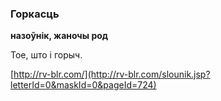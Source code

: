 ### Горкасць
**назоўнік, жаночы род**

Тое, што і горыч.

<a rel="author">[http://rv-blr.com/](http://rv-blr.com/slounik.jsp?letterId=0&maskId=0&pageId=724)</a>
